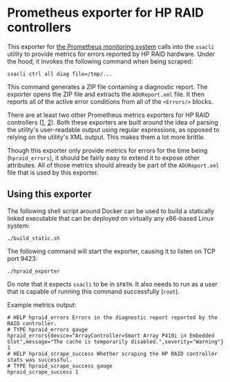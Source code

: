 # Prometheus exporter for HP RAID controllers

This exporter for [the Prometheus monitoring system](https://prometheus.io/)
calls into the `ssacli` utility to provide metrics for errors reported by HP
RAID hardware. Under the hood, it invokes the following command when being
scraped:

    ssacli ctrl all diag file=/tmp/...

This command generates a ZIP file containing a diagnostic report. The
exporter opens the ZIP file and extracts the `ADUReport.xml` file. It
then reports all of the active error conditions from all of the
`<Errors/>` blocks.

There are at least two other Prometheus metrics exporters for HP RAID
controllers ([1](https://github.com/gdm85/hpraidmon),
[2](https://github.com/chromium58/hpraid_exporter)). Both these
exporters are built around the idea of parsing the utility's
user-readable output using regular expressions, as opposed to relying on
the utility's XML output. This makes them a lot more brittle.

Though this exporter only provide metrics for errors for the time being
(`hpraid_errors`), it should be fairly easy to extend it to expose other
attributes. All of those metrics should already be part of the
`ADUReport.xml` file that is used by this exporter.

## Using this exporter

The following shell script around Docker can be used to build a
statically linked executable that can be deployed on virtually any
x86-based Linux system:

    ./build_static.sh

The following command will start the exporter, causing it to listen on
TCP port 9423:

    ./hpraid_exporter

Do note that it expects `ssacli` to be in `$PATH`. It also needs to
run as a user that is capable of running this command successfully
(`root`).

Example metrics output:

    # HELP hpraid_errors Errors in the diagnostic report reported by the RAID controller.
    # TYPE hpraid_errors gauge
    hpraid_errors{device="ArrayController=Smart Array P410i in Embedded Slot",message="The cache is temporarily disabled.",severity="Warning"} 1
    # HELP hpraid_scrape_success Whether scraping the HP RAID controller stats was successful.
    # TYPE hpraid_scrape_success gauge
    hpraid_scrape_success 1

